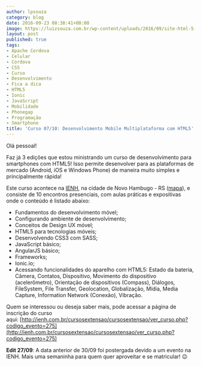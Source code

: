 ```yaml
---
author: lpsouza
category: blog
date: 2016-09-23 08:38:41+00:00
image: https://luizsouza.com.br/wp-content/uploads/2016/09/site-html-5-3-edicao.jpg
layout: post
published: true
tags:
- Apache Cordova
- Celular
- Cordova
- CSS
- Curso
- Desenvolvimento
- Fica a dica
- HTML5
- Ionic
- JavaScript
- Mobilidade
- Phonegap
- Programação
- Smartphone
title: 'Curso 07/10: Desenvolvimento Mobile Multiplataforma com HTML5'
---
```


Olá pessoal!

Faz já 3 edições que estou ministrando um curso de desenvolvimento para smartphones com HTML5! Isso permite desenvolver para as plataformas de mercado (Android, iOS e Windows Phone) de maneira muito simples e principalmente rápida!

Este curso acontece na [IENH](http://ienh.com.br/), na cidade de Novo Hambugo - RS ([mapa](https://www.google.com.br/maps/place/IENH+-+Unidade+Funda%C3%A7%C3%A3o+Evang%C3%A9lica/@-29.6696754,-51.1141474,17z/data=!3m1!4b1!4m5!3m4!1s0x951943c18dd3d30f:0x7efc11d4738cb3a9!8m2!3d-29.6696801!4d-51.1119587)), e consiste de 10 encontros presenciais, com aulas práticas e expositivas onde o conteúdo é listado abaixo:

* Fundamentos do desenvolvimento móvel;
* Configurando ambiente de desenvolvimento;
* Conceitos de Design UX móvel;
* HTML5 para tecnologias móveis;
* Desenvolvendo CSS3 com SASS;
* JavaScript básico;
* AngularJS básico;
* Frameworks;
* Ionic.io;
* Acessando funcionalidades do aparelho com HTML5: Estado da bateria, Câmera, Contatos, Dispositivo, Movimento do dispositivo (acelerômetro), Orientação de dispositivos (Compass), Diálogos, FileSystem, File Transfer, Geolocation, Globalização, Mídia, Media Capture, Information Network (Conexão), Vibração.

Quem se interessou ou deseja saber mais, pode acessar a página de inscrição do curso aqui: [http://ienh.com.br/cursosextensao/cursosextensao/ver_curso.php?codigo_evento=275](http://ienh.com.br/cursosextensao/cursosextensao/ver_curso.php?codigo_evento=275)

**Edit 27/09**: A data anterior de 30/09 foi postergada devido a um evento na IENH. Mais uma semaninha para quem quer aproveitar e se matricular! 😉